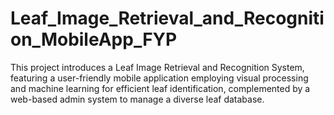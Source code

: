 # Leaf_Image_Retrieval_and_Recognition_MobileApp_FYP
  This project introduces a Leaf Image Retrieval and Recognition System, featuring a user-friendly mobile application employing visual processing and machine learning for efficient leaf identification, complemented by a web-based admin system to manage a diverse leaf database.
